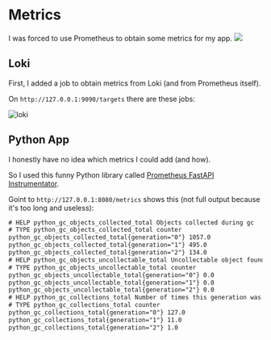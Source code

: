 # Metrics

I was forced to use Prometheus to obtain some metrics for my app. ![](https://steamcommunity-a.akamaihd.net/economy/emoticon/:ohh_yeah:)

## Loki

First, I added a job to obtain metrics from Loki (and from Prometheus itself).

On `http://127.0.0.1:9090/targets` there are these jobs:

![loki](https://user-images.githubusercontent.com/49134679/195821249-e3effe62-c7bd-4145-bf1a-492ad95012b4.png)

## Python App

I honestly have no idea which metrics I could add (and how).

So I used this funny Python library called [Prometheus FastAPI Instrumentator](https://github.com/trallnag/prometheus-fastapi-instrumentator).

Goint to `http://127.0.0.1:8080/metrics` shows this (not full output because it's too long and useless):

```txt
# HELP python_gc_objects_collected_total Objects collected during gc
# TYPE python_gc_objects_collected_total counter
python_gc_objects_collected_total{generation="0"} 1057.0
python_gc_objects_collected_total{generation="1"} 495.0
python_gc_objects_collected_total{generation="2"} 134.0
# HELP python_gc_objects_uncollectable_total Uncollectable object found during GC
# TYPE python_gc_objects_uncollectable_total counter
python_gc_objects_uncollectable_total{generation="0"} 0.0
python_gc_objects_uncollectable_total{generation="1"} 0.0
python_gc_objects_uncollectable_total{generation="2"} 0.0
# HELP python_gc_collections_total Number of times this generation was collected
# TYPE python_gc_collections_total counter
python_gc_collections_total{generation="0"} 127.0
python_gc_collections_total{generation="1"} 11.0
python_gc_collections_total{generation="2"} 1.0
```
